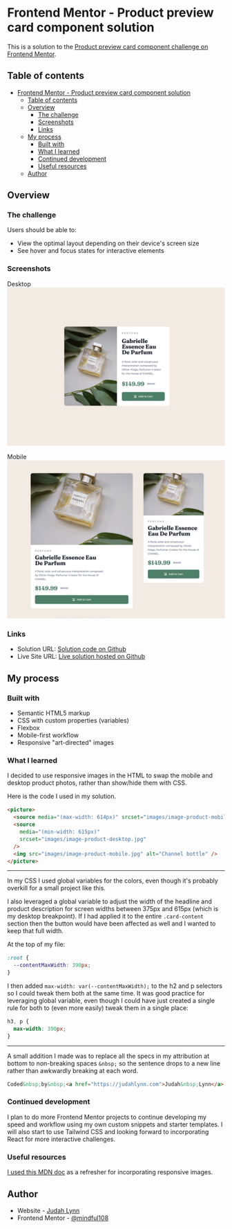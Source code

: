 # Frontend Mentor - Product preview card component solution

This is a solution to the [Product preview card component challenge on Frontend Mentor](https://www.frontendmentor.io/challenges/product-preview-card-component-GO7UmttRfa).

## Table of contents
- [Frontend Mentor - Product preview card component solution](#frontend-mentor---product-preview-card-component-solution)
  - [Table of contents](#table-of-contents)
  - [Overview](#overview)
    - [The challenge](#the-challenge)
    - [Screenshots](#screenshots)
    - [Links](#links)
  - [My process](#my-process)
    - [Built with](#built-with)
    - [What I learned](#what-i-learned)
    - [Continued development](#continued-development)
    - [Useful resources](#useful-resources)
  - [Author](#author)

## Overview

### The challenge

Users should be able to:

- View the optimal layout depending on their device's screen size
- See hover and focus states for interactive elements

### Screenshots

Desktop
![Screenshot Desktop](screenshot-desktop.jpg)

Mobile
![Screenshot Desktop](screenshot-mobile.jpg)


### Links

- Solution URL: [Solution code on Github](https://github.com/mindful108/frontendmentor-product-preview-card-component.git)
- Live Site URL: [Live solution hosted on Github](https://mindful108.github.io/frontendmentor-product-preview-card-component/)

## My process

### Built with

- Semantic HTML5 markup
- CSS with custom properties (variables)
- Flexbox
- Mobile-first workflow
- Responsive "art-directed" images

### What I learned

I decided to use responsive images in the HTML to swap the mobile and desktop product photos, rather than show/hide them with CSS.

Here is the code I used in my solution.

```html
<picture>
  <source media="(max-width: 614px)" srcset="images/image-product-mobile.jpg" />
  <source
    media="(min-width: 615px)"
    srcset="images/image-product-desktop.jpg"
  />
  <img src="images/image-product-mobile.jpg" alt="Channel bottle" />
</picture>
```
---

In my CSS I used global variables for the colors, even though it's probably overkill for a small project like this. 

I also leveraged a global variable to adjust the width of the headline and product description for screen widths between 375px and 615px (which is my desktop breakpoint). If I had applied it to the entire ```.card-content``` section then the button would have been affected as well and I wanted to keep that full width. 

At the top of my file:
```css
:root {
  --contentMaxWidth: 390px;
} 
```
I then added ```max-width: var(--contentMaxWidth);``` to the h2 and p selectors so I could tweak them both at the same time. It was good practice for leveraging global variable, even though I could have just created a single rule for both to (even more easily) tweak them in a single place:

``` css
h3, p {
  max-width: 390px;
}
```
---

A small addition I made was to replace all the specs in my attribution at bottom to non-breaking spaces ```&nbsp;``` so the sentence drops to a new line rather than awkwardly breaking at each word.

```html
Coded&nbsp;by&nbsp;<a href="https://judahlynn.com">Judah&nbsp;Lynn</a>.
```

### Continued development

I plan to do more Frontend Mentor projects to continue developing my speed and workflow using my own custom snippets and starter templates. I will also start to use Tailwind CSS and looking forward to incorporating React for more interactive challenges.

### Useful resources

[I used this MDN doc](https://developer.mozilla.org/en-US/docs/Learn/HTML/Multimedia_and_embedding/Responsive_images) as a refresher for incorporating responsive images.

 
## Author

- Website - [Judah Lynn](https://judahlynn.com)
- Frontend Mentor - [@mindful108](https://www.frontendmentor.io/profile/mindful108)
